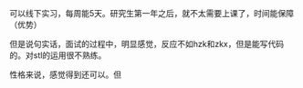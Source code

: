 可以线下实习，每周能5天。研究生第一年之后，就不太需要上课了，时间能保障（优势）



但是说句实话，面试的过程中，明显感觉，反应不如hzk和zkx，但是能写代码的。对stl的运用很不熟练。

性格来说，感觉得到还可以。但